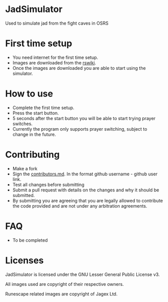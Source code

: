 # JadSimulator
Used to simulate jad from the fight caves in OSRS

# First time setup
* You need internet for the first time setup.
* Images are downloaded from the [rswiki](http://2007.runescape.wikia.com/).
* Once the images are downloaded you are able to start using the simulator.

# How to use
* Complete the first time setup.
* Press the start button.
* 5 seconds after the start button you will be able to start trying prayer switches.
* Currently the program only supports prayer switching, subject to change in the future.

# Contributing
* Make a fork
* Sign the [contributors.md](CONTRIBUTORS.MD). In the format github username - github user link.
* Test all changes before submitting
* Submit a pull request with details on the changes and why it should be submitted.
* By submitting you are agreeing that you are legally allowed to contribute the code provided and are not under any arbitration agreements.

# FAQ 
* To be completed

# Licenses
JadSimulator is licensed under the GNU Lesser General Public License v3.

All images used are copyright of their respective owners.

Runescape related images are copyright of Jagex Ltd.
